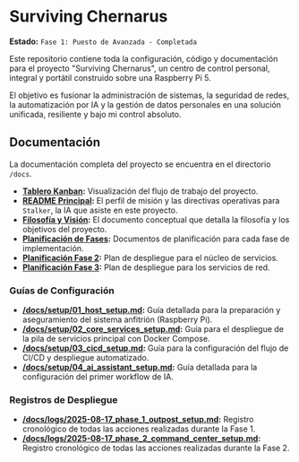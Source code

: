 # Surviving Chernarus

**Estado:** `Fase 1: Puesto de Avanzada - Completada`

Este repositorio contiene toda la configuración, código y documentación para el proyecto "Surviving Chernarus", un centro de control personal, integral y portátil construido sobre una Raspberry Pi 5.

El objetivo es fusionar la administración de sistemas, la seguridad de redes, la automatización por IA y la gestión de datos personales en una solución unificada, resiliente y bajo mi control absoluto.

## Documentación

La documentación completa del proyecto se encuentra en el directorio `/docs`.

-   **[Tablero Kanban](KANBAN.md):** Visualización del flujo de trabajo del proyecto.
-   **[README Principal](GEMINI.md):** El perfil de misión y las directivas operativas para `Stalker`, la IA que asiste en este proyecto.
-   **[Filosofía y Visión](surviving-chernarus.md):** El documento conceptual que detalla la filosofía y los objetivos del proyecto.
-   **[Planificación de Fases](PLANNING_FASE_1.md):** Documentos de planificación para cada fase de implementación.
-   **[Planificación Fase 2](PLANNING_FASE_2.md):** Plan de despliegue para el núcleo de servicios.
-   **[Planificación Fase 3](PLANNING_FASE_3.md):** Plan de despliegue para los servicios de red.

### Guías de Configuración

-   **[/docs/setup/01_host_setup.md](./docs/setup/01_host_setup.md):** Guía detallada para la preparación y aseguramiento del sistema anfitrión (Raspberry Pi).
-   **[/docs/setup/02_core_services_setup.md](./docs/setup/02_core_services_setup.md):** Guía para el despliegue de la pila de servicios principal con Docker Compose.
-   **[/docs/setup/03_cicd_setup.md](./docs/setup/03_cicd_setup.md):** Guía para la configuración del flujo de CI/CD y despliegue automatizado.
-   **[/docs/setup/04_ai_assistant_setup.md](./docs/setup/04_ai_assistant_setup.md):** Guía detallada para la configuración del primer workflow de IA.

### Registros de Despliegue

-   **[/docs/logs/2025-08-17_phase_1_outpost_setup.md](./docs/logs/2025-08-17_phase_1_outpost_setup.md):** Registro cronológico de todas las acciones realizadas durante la Fase 1.
-   **[/docs/logs/2025-08-17_phase_2_command_center_setup.md](./docs/logs/2025-08-17_phase_2_command_center_setup.md):** Registro cronológico de todas las acciones realizadas durante la Fase 2.

<!-- CI/CD Test -->

